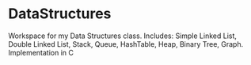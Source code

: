 # DataStructures
Workspace for my Data Structures class. Includes: Simple Linked List, Double Linked List, Stack, Queue, HashTable, Heap, Binary Tree, Graph. Implementation in C
